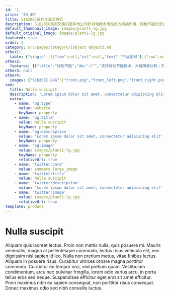 ```yaml
---
id: '1'
price: '49.40'
title: S1820EC系列企业交换机
description: S1820EC系列交换机是华为公司针对电商市场推出的即插即用、绿色节能的无管理型以太网接入交换机。它提供简单便利的安装维护手段，从而助力用户打造便捷的网络，可广泛应用于网吧、酒店、学校等中小企业以太接入场景。
default_thumbnail_image: images/plant1-lg.jpg
default_original_image: images/plant1-lg.jpg
featured: true
order: 2
category: src/pages/category/[object Object].md
other1: 
  table: {"single":[[{"row":null,"col":null,"text":"产品型号"},{"row":null,"col":null,"text":"S1820EC-8G"},{"row":null,"col":null,"text":"S1820EC-24G"}],[{"row":null,"col":null,"text":"包转发率"},{"row":null,"col":null,"text":"12 Mpps"},{"row":null,"col":null,"text":"36 Mpps"}],[{"row":null,"col":null,"text":"交换容量"},{"row":null,"col":null,"text":"16 Gbps"},{"row":null,"col":null,"text":"48 Gbps"}],[{"row":null,"col":null,"text":"固定端口"},{"row":null,"col":null,"text":"8个10/100/1000Base-T以太网端口"},{"row":null,"col":null,"text":"24个10/100/1000Base-T以太网端口"}],[{"row":null,"col":null,"text":"MAC特性"},{"row":null,"col":"2","text":"遵循IEEE 802.1d标准\n支持8K MAC地址容量\nMAC老化时间为5分钟"}],[{"row":null,"col":null,"text":"端口特性"},{"row":null,"col":"2","text":"支持端口属性自协商\n支持Jumbo帧\n支持端口自动休眠"}],[{"row":null,"col":null,"text":"防雷"},{"row":null,"col":null,"text":"业务口±7kV；电源口±4kV"},{"row":null,"col":null,"text":"业务口±7kV；电源口±6kV"}]]}
other2:
  features: [{"title":"绿色节能","dec":["","支持自动节能技术，大幅降低功耗；无风扇静音设计，减少整机功耗同时让您免除噪音的烦扰",""]},{"title":"先进的防雷技术","dec":["","内置专业防雷技术，业务口支持最高达7KV的防雷能力",""]},{"title":"无阻塞高速转发","dec":["","具备全端口二层线速转发能力，保障所有端口无阻塞极速转发",""]}]
other3: null
other4:
  images: {"S1820EC-24G":["front.png","front_left.png","front_right.png","front_top.png","rear.png","rear_top.png"]}
seo:
  title: Nulla suscipit
  description: 'Lorem ipsum dolor sit amet, consectetur adipiscing elit'
  extra:
    - name: 'og:type'
      value: website
      keyName: property
    - name: 'og:title'
      value: Nulla suscipit
      keyName: property
    - name: 'og:description'
      value: 'Lorem ipsum dolor sit amet, consectetur adipiscing elit'
      keyName: property
    - name: 'og:image'
      value: images/plant1-lg.jpg
      keyName: property
      relativeUrl: true
    - name: 'twitter:card'
      value: summary_large_image
    - name: 'twitter:title'
      value: Nulla suscipit
    - name: 'twitter:description'
      value: 'Lorem ipsum dolor sit amet, consectetur adipiscing elit'
    - name: 'twitter:image'
      value: images/plant1-lg.jpg
      relativeUrl: true
template: product
---
```


# Nulla suscipit

Aliquam quis laoreet lectus. Proin non mattis nulla, quis posuere mi. Mauris venenatis, magna at pellentesque commodo, lectus risus vehicula elit, nec dignissim nisl sapien id leo. Nulla non pretium metus, vitae finibus lectus. Aliquam in posuere risus. Curabitur ultrices ornare magna porttitor commodo. Curabitur eu tempor orci, sed pretium quam. Vestibulum condimentum, arcu nec pulvinar fringilla, lorem odio varius arcu, in porta tellus eros sed neque. Suspendisse efficitur eget erat sit amet efficitur. Proin maximus nibh eu sapien consequat, non porttitor risus consequat. Donec maximus odio sed nibh convallis luctus.